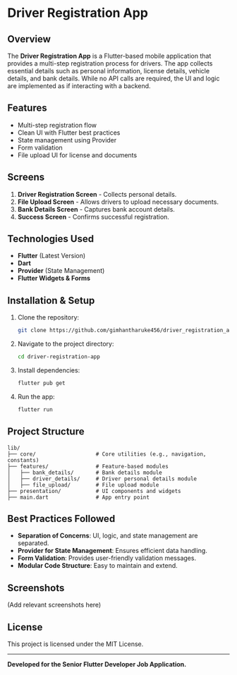 # Driver Registration App

## Overview

The **Driver Registration App** is a Flutter-based mobile application that provides a multi-step registration process for drivers. The app collects essential details such as personal information, license details, vehicle details, and bank details. While no API calls are required, the UI and logic are implemented as if interacting with a backend.

## Features

- Multi-step registration flow
- Clean UI with Flutter best practices
- State management using Provider
- Form validation
- File upload UI for license and documents

## Screens

1. **Driver Registration Screen** - Collects personal details.
2. **File Upload Screen** - Allows drivers to upload necessary documents.
3. **Bank Details Screen** - Captures bank account details.
4. **Success Screen** - Confirms successful registration.

## Technologies Used

- **Flutter** (Latest Version)
- **Dart**
- **Provider** (State Management)
- **Flutter Widgets & Forms**

## Installation & Setup

1. Clone the repository:
   ```sh
   git clone https://github.com/gimhantharuke456/driver_registration_app
   ```
2. Navigate to the project directory:
   ```sh
   cd driver-registration-app
   ```
3. Install dependencies:
   ```sh
   flutter pub get
   ```
4. Run the app:
   ```sh
   flutter run
   ```

## Project Structure

```
lib/
├── core/                   # Core utilities (e.g., navigation, constants)
├── features/               # Feature-based modules
│   ├── bank_details/       # Bank details module
│   ├── driver_details/     # Driver personal details module
│   ├── file_upload/        # File upload module
├── presentation/           # UI components and widgets
├── main.dart               # App entry point
```

## Best Practices Followed

- **Separation of Concerns**: UI, logic, and state management are separated.
- **Provider for State Management**: Ensures efficient data handling.
- **Form Validation**: Provides user-friendly validation messages.
- **Modular Code Structure**: Easy to maintain and extend.

## Screenshots

(Add relevant screenshots here)

## License

This project is licensed under the MIT License.

---

**Developed for the Senior Flutter Developer Job Application.**
